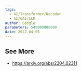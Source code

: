 ```yaml
---
tags:
  - AI/Transformer/Decoder
  - AI/GAI/LLM
author: Google
parameters: 540000000000
date: 2022-04-05
---
```


## See More
- https://arxiv.org/abs/2204.02311